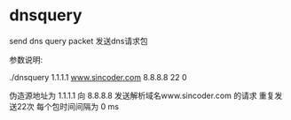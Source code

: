 dnsquery
========

send dns query packet
发送dns请求包

参数说明:

./dnsquery 1.1.1.1  www.sincoder.com  8.8.8.8  22  0

伪造源地址为 1.1.1.1 向 8.8.8.8 发送解析域名www.sincoder.com 的请求 重复发送22次 每个包时间间隔为 0 ms 
